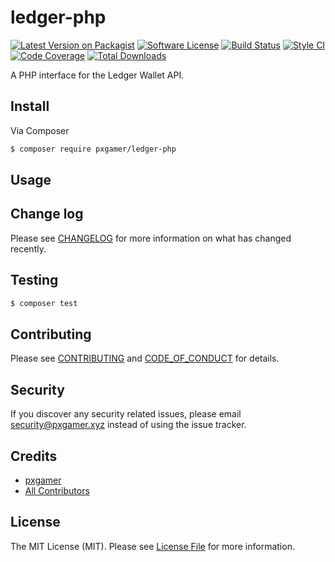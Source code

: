 # ledger-php

[![Latest Version on Packagist][ico-version]][link-packagist]
[![Software License][ico-license]](LICENSE.md)
[![Build Status][ico-travis]][link-travis]
[![Style CI][ico-styleci]][link-styleci]
[![Code Coverage][ico-code-quality]][link-code-quality]
[![Total Downloads][ico-downloads]][link-downloads]

A PHP interface for the Ledger Wallet API.

## Install

Via Composer

```bash
$ composer require pxgamer/ledger-php
```

## Usage



## Change log

Please see [CHANGELOG](CHANGELOG.md) for more information on what has changed recently.

## Testing

```bash
$ composer test
```

## Contributing

Please see [CONTRIBUTING](.github/CONTRIBUTING.md) and [CODE_OF_CONDUCT](.github/CODE_OF_CONDUCT.md) for details.

## Security

If you discover any security related issues, please email security@pxgamer.xyz instead of using the issue tracker.

## Credits

- [pxgamer][link-author]
- [All Contributors][link-contributors]

## License

The MIT License (MIT). Please see [License File](LICENSE.md) for more information.

[ico-version]: https://img.shields.io/packagist/v/pxgamer/ledger-php.svg?style=flat-square
[ico-license]: https://img.shields.io/badge/license-MIT-brightgreen.svg?style=flat-square
[ico-travis]: https://img.shields.io/travis/pxgamer/ledger-php/master.svg?style=flat-square
[ico-styleci]: https://styleci.io/repos/107599752/shield
[ico-code-quality]: https://img.shields.io/codecov/c/github/pxgamer/ledger-php.svg?style=flat-square
[ico-downloads]: https://img.shields.io/packagist/dt/pxgamer/ledger-php.svg?style=flat-square

[link-packagist]: https://packagist.org/packages/pxgamer/ledger-php
[link-travis]: https://travis-ci.org/pxgamer/ledger-php
[link-styleci]: https://styleci.io/repos/107599752
[link-code-quality]: https://codecov.io/gh/pxgamer/ledger-php
[link-downloads]: https://packagist.org/packages/pxgamer/ledger-php
[link-author]: https://github.com/pxgamer
[link-contributors]: ../../contributors
